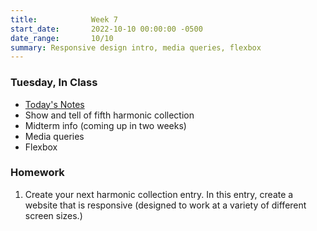 ```yaml
---
title:            Week 7
start_date:       2022-10-10 00:00:00 -0500
date_range:       10/10
summary: Responsive design intro, media queries, flexbox
---
```


### Tuesday, In Class

- [Today's Notes](https://paper.dropbox.com/doc/Core-1-Interaction-Week-7-Notes-Flexbox--CBhyEIa2GebxliaSmwpN~_0UAQ-NoXRQNRGkAJURd3yoopI4)
- Show and tell of fifth harmonic collection
- Midterm info (coming up in two weeks)
- Media queries
- Flexbox


### Homework
1. Create your next harmonic collection entry. In this entry, create a website that is responsive (designed to work at a variety of different screen sizes.)

